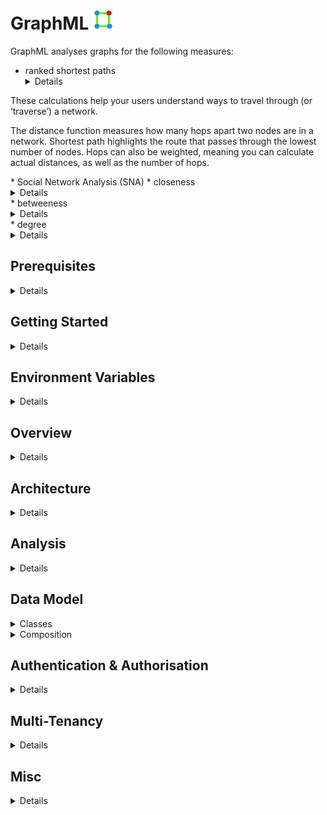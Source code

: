 # GraphML ![](Docs/GraphML.icon.png)
GraphML analyses graphs for the following measures:

* ranked shortest paths
  <details>
These calculations help your users understand ways to travel through (or ‘traverse’) a network.<p/>
The distance function measures how many hops apart two nodes are in a network. Shortest path highlights the route that passes through the lowest number of nodes. 
Hops can also be weighted, meaning you can calculate actual distances, as well as the number of hops.
  </details>
* Social Network Analysis (SNA)
  * closeness
    <details>
This is the measure that helps you find the nodes that are closest to the other nodes in a network, based on their ability to reach them.<p/>
To calculate this, the algorithm finds the shortest path between each node, then assigns each node a score based on the sum of all the paths.<p/>
Nodes with a high closeness value have a lower distance to all other nodes. They’d be efficient broadcasters of information.
    </details>
  * betweeness
    <details>
Nodes with a high betweenness centrality score are the ones that most frequently act as ‘bridges’ between other nodes. 
They form the shortest pathways of communication within the network.<p/>
Usually this would indicate important gatekeepers of information between groups.
    </details>
  * degree
    <details>
The degree centrality measure finds nodes with the highest number of links to other nodes in the network.<p/>
Nodes with a high degree centrality have the best connections to those around them – they might be influential, or just strategically well-placed.
    </details>

## Prerequisites
<details>

1. Prerequisites:
  * host:
    * Linux
    * Windows (not tested but should work)
  * target:
    * Linux
  * .NET Core SDK v5.0
  * git
  * integrated development environment:
    * Visual Studio Code (Linux or Windows)
    * JetBrains Rider (Linux or Windows)
    * Visual Studio (Windows)
  * database:
    * Microsoft SQL Server
    * MySQL or MariaDB
    * PostgreSQL
    * SQLite (local development only)
  * message queue:
    * [Apache ActiveMQ](http://activemq.apache.org/)
  * results store:
    * [Redis](https://redis.io/)
1. Optional
  * [Git Extensions](https://github.com/gitextensions/gitextensions) (Windows)
  * [Docker](https://docs.docker.com/docker-for-windows/install/) (Windows)
  * [SwitchStartupProject for VS 2019](https://heptapod.host/thirteen/switchstartupproject/) (Visual Studio)
  * [npm](https://www.npmjs.com/get-npm)
  * [Redis Commander](https://www.npmjs.com/package/redis-commander)
  * [DBeaver](https://dbeaver.io/)
  * [DB Browser for SQLite](https://sqlitebrowser.org/)
  * [SQLiteStudio](https://sqlitestudio.pl/)
  * Microsoft SQl Server Management Studio (Windows)
  * [ReportGenerator](https://github.com/danielpalme/ReportGenerator)

</details>

## Getting Started
<details>

1. clone repo
```bash
  git clone https://github.com/TrevorDArcyEvans/GraphML.git
```
1. build
```bash
  dotnet restore
  dotnet build
```
1. run tests
```bash
  dotnet test
```
1. run code coverage
```bash
  dotnet test /p:CollectCoverage=true /p:CoverletOutputFormat=opencover
```
1. run API
```bash
  export ASPNETCORE_ENVIRONMENT=Development
  cd GraphML.API/bin/Debug/net5.0 
  ./GraphML.API
```
1. open [Swagger UI](http://localhost:5000/swagger/index.html)
1. start _Apache ActiveMQ_
1. start _Redis_
1. run analysis server
```bash
  export ASPNETCORE_ENVIRONMENT=Development
  cd GraphML.API/bin/Debug/net5.0 
  ./GraphML.Analysis.Server
```
1. open [_Apache ActiveMQ_ management console](http://localhost:8161/admin)
1. start _Redis Commander_
```bash
  redis-commander --port 8080
```
1. open [_Redis Commander_ management console](http://127.0.0.1:8080)

</details>

## Environment Variables
<details>

### Backend API
<details>

|Variable | Description | Example Value|
|---------|-------|--------------|
ASPNETCORE_ENVIRONMENT | ASP.NET Core runtime environment | `Production`, `Development`, `Test`
||
API_URI       | |
API_USERNAME  | |
API_PASSWORD  | |
||
DATASTORE_CONNECTION         | | SqLite
DATASTORE_CONNECTION_TYPE    | | SqLite
DATASTORE_CONNECTION_STRING  | | Data Source=&#124;DataDirectory&#124;Data/GraphML.sqlite3; |
||
LOG_CONNECTION_STRING | |
LOG_BEARER_AUTH       | | False
||
RESULT_DATASTORE | | localhost:6379
||
KESTREL_URL                  | | http://localhost:5000
||
MESSAGE_QUEUE_URL               | | activemq:tcp://localhost:61616
MESSAGE_QUEUE_NAME              | | GraphML
MESSAGE_QUEUE_POLL_INTERVAL_S   | | 5
MESSAGE_QUEUE_USE_THREADS       | | False

</details>
</details>

## Overview
<details><p/>

  ![GraphML.Overview](Docs/GraphML.Overview.png "GraphML.Overview")

</details>

## Architecture
<details><p/>

  ![GraphML.Architecture](Docs/GraphML.Architecture.png "GraphML.Architecture")

</details>

## Analysis
<details><p/>

  ![GraphML.Analysis](Docs/GraphML.Analysis.Sequence.png "GraphML.Analysis")

</details>

## Data Model
<details>
  <summary>Classes</summary>

![GraphML.Classes](Docs/GraphML.Classes.png "GraphML.Classes")

</details>

<details>
  <summary>Composition</summary>

![GraphML.Composition](Docs/GraphML.Composition.png "GraphML.Composition")

</details>

## Authentication & Authorisation
<details>

* enable `Development` mode by setting env var:  
```bash
  export ASPNETCORE_ENVIRONMENT=Development
```
* authentication (who you are) is handled by IdentityServer
* authorisation (what you can do) is handled by GraphML, based on an _email_ claim
* security is role based:
| Role        | Description |
|-------------|-------------|
| User        | An entity using GraphML |
| UserAdmin   | An entity managing a subset of data within GraphML, typically data belonging to a single organisation |
| Admin       | An entity managing all data within GraphML |
* SwaggerUI is only enabled in `Development` mode
* SwaggerUI authentication will redirect to a login screen in IdentityServer
* IdentityServer has some test users:
| UserName | Password     | Email                           | Roles |
|----------|--------------|---------------------------------|-------|
| `alice`  | `Pass123$`   | DrKool@KoolOrganisation.org     | Admin |
| `bob`    | `Pass123$`   | BobSmith@email.com              | none |
| `carol`  | `Pass123$`   | carol@KoolOrganisation.org      | UserAdmin |

</details>

## Multi-Tenancy
<details>

At this stage, multi-tenancy isolation is implemented in GraphML.Logic:
* GraphML.Logic.Validators
  * does the initial call even make sense
  * only allow calls on items which caller is allowed to access
* GraphML.Logic.Filters
  * only return items relevant to the caller
  * only return items caller is allowed to see

Future work will change to a database-per-client type of isolation
which is better suited to high security environments.
This will make validators and filters redundnant as all calls are
guaranteed to come from the same organisation.  In turn, this will
make the Organisation entity redundant.

</details>

## Misc
<details>

### Port Allocations
| Service | Port | Notes |
|---------|------|-------|
| IdentityServerAspnetIdentity | 44387 |
| GraphML.API | 5001 |
| GraphML.UI.Web | 5002 |
| Apache ActiveMQ | 61616 |
| Apache ActiveMQ console | 8161 |
| Redis | 6379 |
| Redis Commander | 8080 | default port 8081
| Microsoft SQL Server | 1443 |
| MariaDB | 3306 |
| PostgreSQL | 5432 |

### Apache ActiveMQ
You can monitor ActiveMQ using the Web Console by pointing your browser at http://localhost:8161/admin .  
From ActiveMQ 5.8 onwards the web apps is secured out of the box.  
The default username and password is `admin/admin`.

### Redis on Windows
Recommended method is to use a _Docker_ container:
```bash
  docker pull redis
  docker run -p 6379:6379 redis
```

### Redis Commander
```bash
  npm install -g redis-commander
  redis-commander --port 8080
```
open [_Redis Commander_ management console](http://127.0.0.1:8080)

</details>
